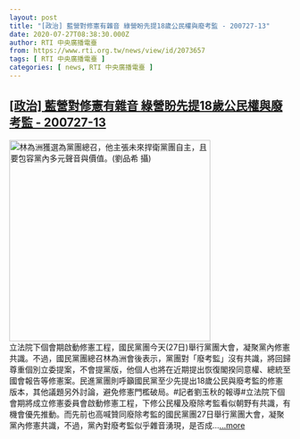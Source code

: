 ```yaml
---
layout: post
title: "[政治] 藍營對修憲有雜音 綠營盼先提18歲公民權與廢考監 - 200727-13"
date: 2020-07-27T08:38:30.000Z
author: RTI 中央廣播電臺
from: https://www.rti.org.tw/news/view/id/2073657
tags: [ RTI 中央廣播電臺 ]
categories: [ news, RTI 中央廣播電臺 ]
---
```

<!--1595839110000-->
[[政治] 藍營對修憲有雜音 綠營盼先提18歲公民權與廢考監 - 200727-13](https://www.rti.org.tw/news/view/id/2073657)
------

<div>
<img src="https://static.rti.org.tw/assets/thumbnails/2020/01/31/036d8cf837a4d260a2d43801d762d747.jpg" width="360" alt="林為洲獲選為黨團總召，他主張未來捍衛黨團自主，且要包容黨內多元聲音與價值。(劉品希 攝)" title="林為洲獲選為黨團總召，他主張未來捍衛黨團自主，且要包容黨內多元聲音與價值。(劉品希 攝)"><br>立法院下個會期啟動修憲工程，國民黨團今天(27日)舉行黨團大會，凝聚黨內修憲共識。不過，國民黨團總召林為洲會後表示，黨團對「廢考監」沒有共識，將回歸尊重個別立委提案，不會提黨版，他個人也將在近期提出恢復閣揆同意權、總統至國會報告等修憲案。民進黨團則呼籲國民黨至少先提出18歲公民與廢考監的修憲版本，其他議題另外討論，避免修憲門檻破局。#記者劉玉秋的報導#立法院下個會期將成立修憲委員會啟動修憲工程，下修公民權及廢除考監看似朝野有共識，有機會優先推動。而先前也高喊贊同廢除考監的國民黨團27日舉行黨團大會，凝聚黨內修憲共識，不過，黨內對廢考監似乎雜音湧現，是否成...<a target="_blank" href="https://www.rti.org.tw/news/view/id/2073657">...more</a>
</div>
